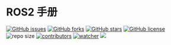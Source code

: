 # ROS2 手册

[![GitHub issues](https://img.shields.io/github/issues/xinetzone/ros-book)](https://github.com/xinetzone/ros-book/issues) [![GitHub forks](https://img.shields.io/github/forks/xinetzone/ros-book)](https://github.com/xinetzone/ros-book/network) [![GitHub stars](https://img.shields.io/github/stars/xinetzone/ros-book)](https://github.com/xinetzone/ros-book/stargazers) [![GitHub license](https://img.shields.io/github/license/xinetzone/ros-book)](https://github.com/xinetzone/ros-book/blob/main/LICENSE)  ![repo size](https://img.shields.io/github/repo-size/xinetzone/ros-book.svg) [![contributors](https://img.shields.io/github/contributors/xinetzone/ros-book.svg)](https://github.com/xinetzone/ros-book/graphs/contributors) [![watcher](https://img.shields.io/github/watchers/xinetzone/ros-book.svg)](https://github.com/xinetzone/ros-book/watchers) ![](https://github.com/xinetzone/ros-book/actions/workflows/docs.yml/badge.svg)

